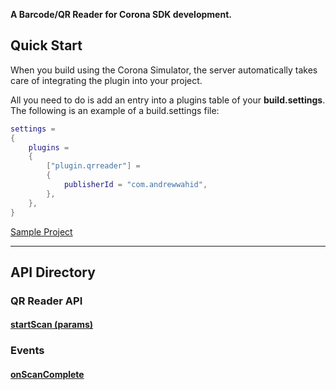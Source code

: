 ﻿<style>.codehilite{padding-top:2px;padding-bottom:6px;}</style>

__A Barcode/QR Reader for Corona SDK development.__

## Quick Start

When you build using the Corona Simulator, the server automatically takes care of integrating the plugin into your project.

All you need to do is add an entry into a plugins table of your __build.settings__. The following is an example of a build.settings file:

```lua
settings =
{
    plugins =
    {
        ["plugin.qrreader"] =
        {
            publisherId = "com.andrewwahid",
        },
    },      
}
```
[Sample Project](https://github.com/Nerox-/QRReader-Sample)<br>

---

## API Directory

### QR Reader API

#### [startScan (params)](startScan.md)

### Events

#### [onScanComplete](onScanComplete.md)
